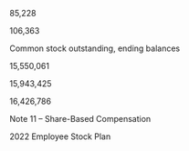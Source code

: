 85,228

106,363

Common stock outstanding, ending balances

15,550,061

15,943,425

16,426,786

Note 11 – Share-Based Compensation

2022 Employee Stock Plan